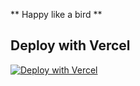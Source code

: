 ** Happy like a bird **

## Deploy with Vercel
[![Deploy with Vercel](https://vercel.com/button)](https://vercel.com/import/project?template=https%3A%2F%2Fgithub.com%2FThekingMX1998%2FRUOK.git)

